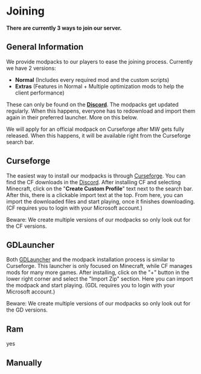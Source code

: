 # Joining

**There are currently 3 ways to join our server.**

## General Information

We provide modpacks to our players to ease the joining process. Currently we have 2 versions:
- **Normal** (Includes every required mod and the custom scripts)
- **Extras** (Features in Normal + Multiple optimization mods to help the client performance)

These can only be found on the [**Discord**](https://discord.geopolmc.org). The modpacks get updated regularly. When this happens, everyone has to redownload and import them again in their preferred launcher. More on this below.

We will apply for an official modpack on Curseforge after MW gets fully released. When this happens, it will be available right from the Curseforge search bar.

## Curseforge

The easiest way to install our modpacks is through [Curseforge](https://curseforge.com/). You can find the CF downloads in the [Discord](https://discord.geopolmc.org). After installing CF and selecting Minecraft, click on the "**Create Custom Profile**" text next to the search bar. After this, there is a clickable import text at the top. From here, you can import the downloaded files and start playing, once it finishes downloading. (CF requires you to login with your Microsoft account.)

Beware: We create multiple versions of our modpacks so only look out for the CF versions.

## GDLauncher

Both [GDLauncher](https://gdlauncher.com/) and the modpack installation process is similar to Curseforge. This launcher is only focused on Minecraft, while CF manages mods for many more games. After installing, click on the "+" button in the lower right corner and select the "Import Zip" section. Here you can import the modpack and start playing. (GDL requires you to login with your Microsoft account.)

Beware: We create multiple versions of our modpacks so only look out for the GD versions.

## Ram

yes

## Manually